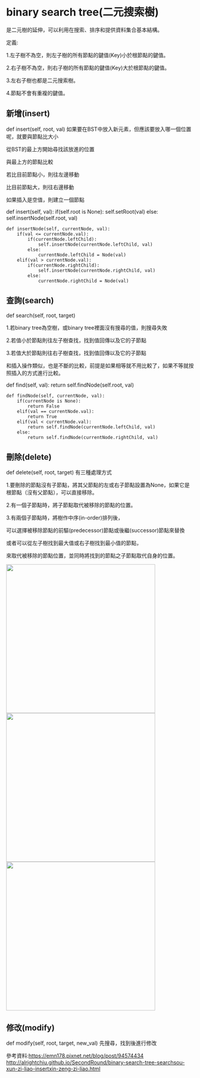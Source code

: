 # binary search tree(二元搜索樹)
是二元樹的延伸，可以利用在搜索、排序和提供資料集合基本結構。

定義:

1.左子樹不為空，則左子樹的所有節點的鍵值(Key)小於根節點的鍵值。

2.右子樹不為空，則右子樹的所有節點的鍵值(Key)大於根節點的鍵值。

3.左右子樹也都是二元搜索樹。

4.節點不會有重複的鍵值。



## 新增(insert)
def insert(self, root, val)
如果要在BST中放入新元素，但應該要放入哪一個位置呢，就要與節點比大小

從BST的最上方開始尋找該放進的位置

與最上方的節點比較

若比目前節點小，則往左邊移動

  比目前節點大，則往右邊移動
  
如果插入是空值，則建立一個節點

 def insert(self, val):
        if(self.root is None):
            self.setRoot(val)
        else:
            self.insertNode(self.root, val)

    def insertNode(self, currentNode, val):
        if(val <= currentNode.val):
            if(currentNode.leftChild):
                self.insertNode(currentNode.leftChild, val)
            else:
                currentNode.leftChild = Node(val)
        elif(val > currentNode.val):
            if(currentNode.rightChild):
                self.insertNode(currentNode.rightChild, val)
            else:
                currentNode.rightChild = Node(val)

## 查詢(search)
def search(self, root, target)

1.若binary tree為空樹，或binary tree裡面沒有搜尋的值，則搜尋失敗

2.若值小於節點則往左子樹查找，找到值回傳以及它的子節點

3.若值大於節點則往右子樹查找，找到值回傳以及它的子節點

和插入操作類似，也是不斷的比較，前提是如果相等就不用比較了，如果不等就按照插入的方式進行比較。

 def find(self, val):
        return self.findNode(self.root, val)

    def findNode(self, currentNode, val):
        if(currentNode is None):
            return False
        elif(val == currentNode.val):
            return True
        elif(val < currentNode.val):
            return self.findNode(currentNode.leftChild, val)
        else:
            return self.findNode(currentNode.rightChild, val)

## 刪除(delete)
def delete(self, root, target)
有三種處理方式

1.要刪除的節點沒有子節點，將其父節點的左或右子節點設置為None，如果它是根節點（沒有父節點），可以直接移除。

2.有一個子節點時，將子節點取代被移除的節點的位置。

3.有兩個子節點時，將樹作中序(in-order)排列後，

可以選擇被移除節點的前驅(predecessor)節點或後繼(successor)節點來替換

或者可以從左子樹找到最大值或右子樹找到最小值的節點，

來取代被移除的節點位置，並同時將找到的節點之子節點取代自身的位置。

<img src='https://github.com/JoyC14/notes/blob/master/img/delete1.jpg' height=400 weight=400>

<img src='https://github.com/JoyC14/notes/blob/master/img/delete1.jpg' height=400 weight=400>

<img src='https://github.com/JoyC14/notes/blob/master/img/delete1.jpg' height=400 weight=400>


## 修改(modify)
def modify(self, root, target, new_val)
先搜尋，找到後進行修改

參考資料:https://emn178.pixnet.net/blog/post/94574434
http://alrightchiu.github.io/SecondRound/binary-search-tree-searchsou-xun-zi-liao-insertxin-zeng-zi-liao.html


